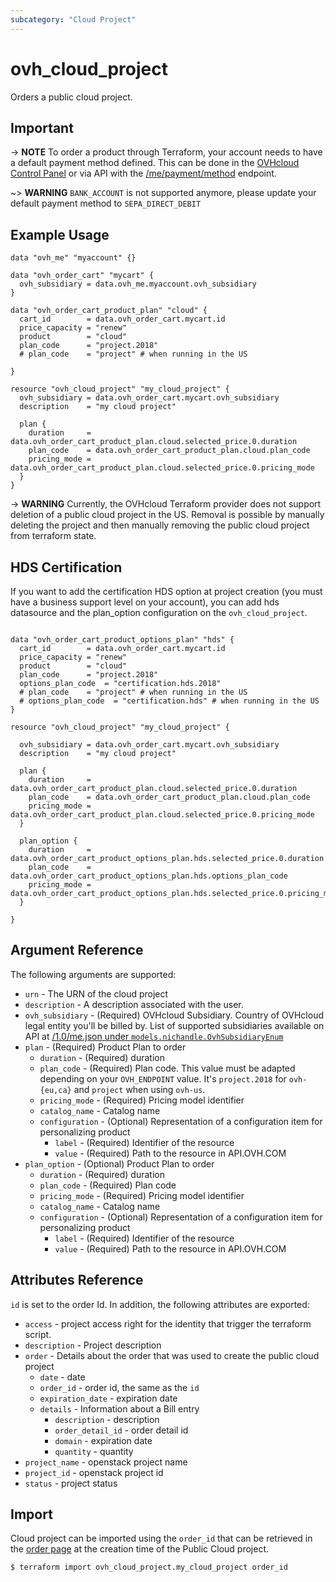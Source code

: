 ```yaml
---
subcategory: "Cloud Project"
---
```


# ovh_cloud_project

Orders a public cloud project.

## Important

-> **NOTE** To order a product through Terraform, your account needs to have a default payment method defined. This can be done in the [OVHcloud Control Panel](https://www.ovh.com/manager/#/dedicated/billing/payment/method) or via API with the [/me/payment/method](https://api.ovh.com/console/#/me/payment/method~GET) endpoint.

~> **WARNING** `BANK_ACCOUNT` is not supported anymore, please update your default payment method to `SEPA_DIRECT_DEBIT`

## Example Usage

```hcl
data "ovh_me" "myaccount" {}

data "ovh_order_cart" "mycart" {
  ovh_subsidiary = data.ovh_me.myaccount.ovh_subsidiary
}

data "ovh_order_cart_product_plan" "cloud" {
  cart_id        = data.ovh_order_cart.mycart.id
  price_capacity = "renew"
  product        = "cloud"
  plan_code      = "project.2018"
  # plan_code    = "project" # when running in the US

}

resource "ovh_cloud_project" "my_cloud_project" {
  ovh_subsidiary = data.ovh_order_cart.mycart.ovh_subsidiary
  description    = "my cloud project"

  plan {
    duration     = data.ovh_order_cart_product_plan.cloud.selected_price.0.duration
    plan_code    = data.ovh_order_cart_product_plan.cloud.plan_code
    pricing_mode = data.ovh_order_cart_product_plan.cloud.selected_price.0.pricing_mode
  }
}
```

-> **WARNING** Currently, the OVHcloud Terraform provider does not support deletion of a public cloud project in the US. Removal is possible by manually deleting the project and then manually removing the public cloud project from terraform state.

## HDS Certification

If you want to add the certification HDS option at project creation (you must have a business support level on your account), you can add hds datasource and the plan_option configuration on the `ovh_cloud_project`.

```hcl

data "ovh_order_cart_product_options_plan" "hds" {
  cart_id        = data.ovh_order_cart.mycart.id
  price_capacity = "renew"
  product        = "cloud"
  plan_code      = "project.2018"
  options_plan_code  = "certification.hds.2018"
  # plan_code    = "project" # when running in the US
  # options_plan_code  = "certification.hds" # when running in the US
}

resource "ovh_cloud_project" "my_cloud_project" {

  ovh_subsidiary = data.ovh_order_cart.mycart.ovh_subsidiary
  description    = "my cloud project"

  plan {
    duration     = data.ovh_order_cart_product_plan.cloud.selected_price.0.duration
    plan_code    = data.ovh_order_cart_product_plan.cloud.plan_code
    pricing_mode = data.ovh_order_cart_product_plan.cloud.selected_price.0.pricing_mode
  }

  plan_option {
    duration     = data.ovh_order_cart_product_options_plan.hds.selected_price.0.duration
    plan_code    = data.ovh_order_cart_product_options_plan.hds.options_plan_code
    pricing_mode = data.ovh_order_cart_product_options_plan.hds.selected_price.0.pricing_mode
  }

}

```

## Argument Reference

The following arguments are supported:

- `urn` - The URN of the cloud project
- `description` - A description associated with the user.
- `ovh_subsidiary` - (Required) OVHcloud Subsidiary. Country of OVHcloud legal entity you'll be billed by. List of supported subsidiaries available on API at [/1.0/me.json under `models.nichandle.OvhSubsidiaryEnum`](https://eu.api.ovh.com/1.0/me.json)
- `plan` - (Required) Product Plan to order
  - `duration` - (Required) duration
  - `plan_code` - (Required) Plan code. This value must be adapted depending on your `OVH_ENDPOINT` value. It's `project.2018` for `ovh-{eu,ca}` and `project` when using `ovh-us`.
  - `pricing_mode` - (Required) Pricing model identifier
  - `catalog_name` - Catalog name
  - `configuration` - (Optional) Representation of a configuration item for personalizing product
    - `label` - (Required) Identifier of the resource
    - `value` - (Required) Path to the resource in API.OVH.COM
- `plan_option` - (Optional) Product Plan to order
  - `duration` - (Required) duration
  - `plan_code` - (Required) Plan code
  - `pricing_mode` - (Required) Pricing model identifier
  - `catalog_name` - Catalog name
  - `configuration` - (Optional) Representation of a configuration item for personalizing product
    - `label` - (Required) Identifier of the resource
    - `value` - (Required) Path to the resource in API.OVH.COM

## Attributes Reference

`id` is set to the order Id. In addition, the following attributes are exported:

- `access` - project access right for the identity that trigger the terraform script.
- `description` - Project description
- `order` - Details about the order that was used to create the public cloud project
  - `date` - date
  - `order_id` - order id, the same as the `id`
  - `expiration_date` - expiration date
  - `details` - Information about a Bill entry
    - `description` - description
    - `order_detail_id` - order detail id
    - `domain` - expiration date
    - `quantity` - quantity
- `project_name` - openstack project name
- `project_id` - openstack project id
- `status` - project status

## Import

Cloud project can be imported using the `order_id` that can be retrieved in the [order page](https://www.ovh.com/manager/#/dedicated/billing/orders/orders) at the creation time of the Public Cloud project.

```bash
$ terraform import ovh_cloud_project.my_cloud_project order_id
```
